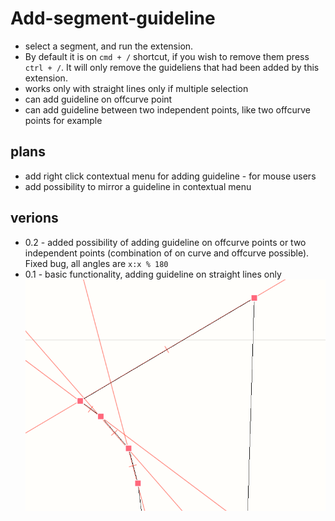 # Add-segment-guideline
- select a segment, and run the extension. 
- By default it is on `cmd + /` shortcut, if you wish to remove them press `ctrl + /`. It will only remove the guideliens that had been added by this extension.
- works only with straight lines only if multiple selection
- can add guideline on offcurve point
- can add guideline between two independent points, like two offcurve points for example
## plans
- add right click contextual menu for adding guideline - for mouse users
- add possibility to mirror a guideline in contextual menu
## verions
- 0.2 - added possibility of adding guideline on offcurve points or two independent points (combination of on curve and offcurve possible). Fixed bug, all angles are `x:x % 180`
- 0.1 - basic functionality, adding guideline on straight lines only
![Extension in use](guidelines.png "Result of this extension")
